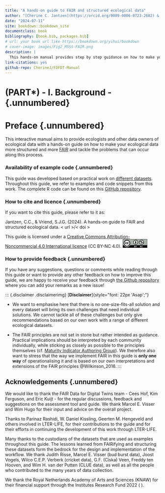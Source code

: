 ```yaml
---
title: "A hands-on guide to FAIR and structured ecological data"
author: "[Cherine C. Jantzen](https://orcid.org/0009-0006-0723-2682) & [Stefan J.G. Vriend](http://orcid.org/0000-0002-9006-5988)"
date: "2024-07-11"
site: bookdown::bookdown_site
documentclass: book
bibliography: [book.bib, packages.bib]
# url: your book url like https://bookdown.org/yihui/bookdown
# cover-image: images/Fig2_MSSS-FAIR.png
description: |
  This hands-on manual provides step by step guidance on how to make your ecological data more FAIR (findable, accesible, interoperable and reusable).
link-citations: yes
github-repo: CherineJ/FDFDT-Manual
---
```


# (PART\*) - I. Background - {.unnumbered}

# Preface {.unnumbered}

This interactive manual aims to provide ecologists and other data owners of ecological data with a hands-on guide on how to make your ecological data more structured and more [FAIR](#FAIR) and tackle the problems that can occur along this process. 

### Availability of example code {.unnumbered}

This guide was developed based on practical work on [different datasets](#example-datasets). Throughout this guide, we refer to examples and code snippets from this work. The complete R code can be found on this [GitHub repository](https://github.com/LTER-LIFE/FDFDT).

### How to cite and licence {.unnumbered}

If you want to cite this guide, please refer to it as:

Jantzen, C.C., & Vriend, S.J.G. (2024). A hands-on guide to FAIR and structured ecological data. < url >/< doi >

This guide is licensed under a [Creative Commons Attribution-Noncommercial 4.0 International licence](https://creativecommons.org/licenses/by-nc/4.0/) (CC BY-NC 4.0). [<img src="images/CCBY-NC_logo.png" width="80"/>](images/CCBY-NC_logo.png)

### How to provide feedback {.unnumbered}

If you have any suggestions, questions or comments while reading through this guide or want to provide any other feedback on how to improve this guide, we are happy to receive your feedback through [the Github repository]( https://github.com/LTER-LIFE/FDFDT-Manual/issues/new) where you can add your remarks as a new issue! 


::: {.disclaimer .disclaimerimg}
[**Disclaimer**]{style="font: 22px 'Asap';"}

-   We want to emphasise here that there is no one-size-fits-all solution and every dataset will bring its own challenges that need individual solutions. We cannot tackle all of these challenges but only give recommendations based on our own work with a range of different ecological datasets.

-   The FAIR principles are not set in stone but rather intended as guidance. Practical implications should be interpreted by each community individually, while sticking as closely as possible to the principles themselves (cf. [Maturity Indicator Authoring Group](https://fairsharing.github.io/FAIR-Evaluator-FrontEnd/#!/)). We therefore also want to stress that the way we implement FAIR in this guide is **only one way** of operationalising it and is based on our own interpretations and extensions of the FAIR principles @Wilkinson_2016.
:::

## Acknowledgements {.unnumbered}

We would like to thank the FAIR Data for Digital Twins team - Cees Hof, Kim Ferguson, and Eric Kuijt - for the regular discussions, feedback and suggestions on the assessment tool and guide. We thank Marcel E. Visser and Wim Hugo for their input and advice on the overall project.

Thanks to Parinaz Rashidi, W. Daniel Kissling, Geerten M. Hengeveld and others involved in LTER-LIFE, for their contributions to the guide and for their efforts in continuing the development of this work through LTER-LIFE.

Many thanks to the custodians of the datasets that are used as examples throughout this guide. The lessons learned from FAIRifying and structuring these datasets form the bedrock for the design and implementation of the workflow. We thank Judith Risse, Marcel E. Visser (bud burst data), Joost Vogels, Wilco C.E.P. Verberk (cricket data), G.F. (Ciska) Veen, Freddy ten Hooven, and Wim H. van der Putten (CLUE data), as well as all the people who contributed to the many years of data collection.

We thank the Royal Netherlands Academy of Arts and Sciences (KNAW) for their financial support through the Institutes Research Fund 2022 ( ).
